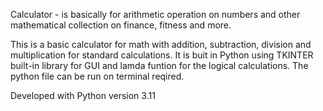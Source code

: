 Calculator - is basically for arithmetic operation on numbers and other mathematical collection on finance, fitness and more.

This is a basic calculator for math with addition, subtraction, division and multiplication for standard calculations.
It is buit in Python using TKINTER built-in library for GUI and lamda funtion for the logical calculations.
The python file can be run on terminal reqired.
 
 Developed with Python version 3.11